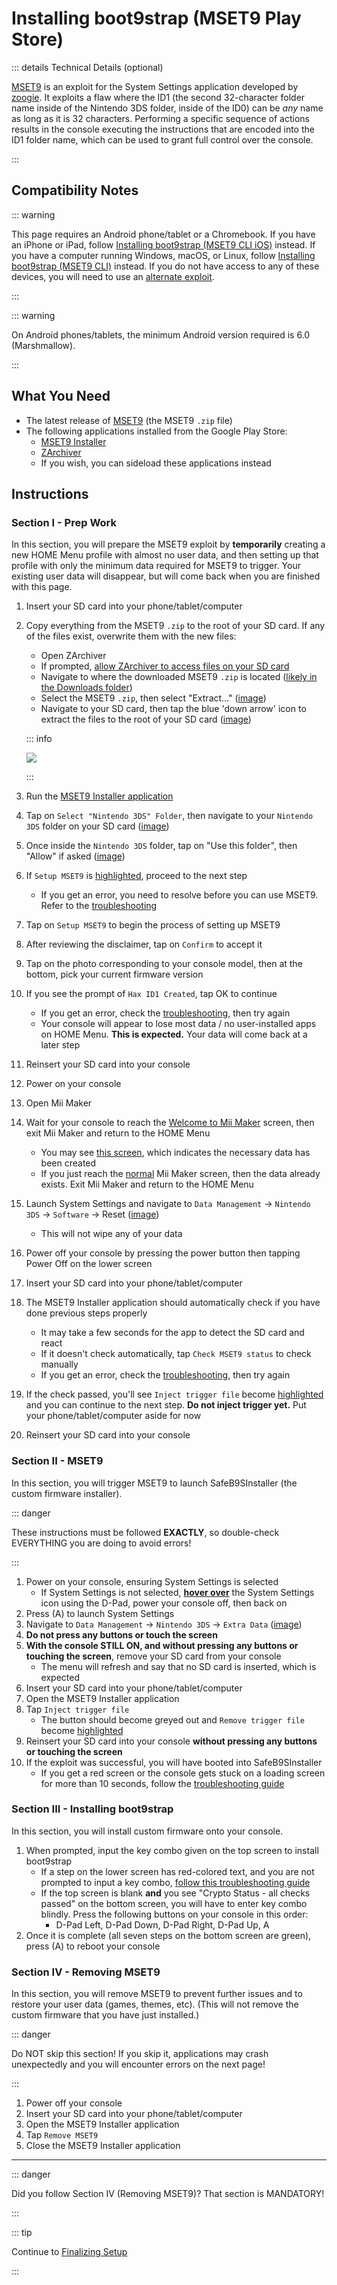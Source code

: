 # Installing boot9strap (MSET9 Play Store)

::: details Technical Details (optional)

[MSET9](https://github.com/zoogie/MSET9) is an exploit for the System Settings application developed by [zoogie](https://github.com/zoogie). It exploits a flaw where the ID1 (the second 32-character folder name inside of the Nintendo 3DS folder, inside of the ID0) can be *any* name as long as it is 32 characters. Performing a specific sequence of actions results in the console executing the instructions that are encoded into the ID1 folder name, which can be used to grant full control over the console.

:::

## Compatibility Notes

::: warning

This page requires an Android phone/tablet or a Chromebook. If you have an iPhone or iPad, follow [Installing boot9strap (MSET9 CLI iOS)](installing-boot9strap-(mset9-cli-ios)) instead. If you have a computer running Windows, macOS, or Linux, follow [Installing boot9strap (MSET9 CLI)](installing-boot9strap-(mset9-cli)) instead. If you do not have access to any of these devices, you will need to use an [alternate exploit](https://wiki.hacks.guide/wiki/3DS:Alternate_Exploits).

:::

::: warning

On Android phones/tablets, the minimum Android version required is 6.0 (Marshmallow).

:::

## What You Need

* The latest release of [MSET9](https://github.com/hacks-guide/MSET9/releases/latest) (the MSET9 `.zip` file)
* The following applications installed from the Google Play Store:
    * [MSET9 Installer](https://play.google.com/store/apps/details?id=moe.saru.homebrew.console3ds.mset9_installer_android)
    * [ZArchiver](https://play.google.com/store/apps/details?id=ru.zdevs.zarchiver)
    * If you wish, you can sideload these applications instead

## Instructions

### Section I - Prep Work

In this section, you will prepare the MSET9 exploit by **temporarily** creating a new HOME Menu profile with almost no user data, and then setting up that profile with only the minimum data required for MSET9 to trigger. Your existing user data will disappear, but will come back when you are finished with this page.

1. Insert your SD card into your phone/tablet/computer
1. Copy everything from the MSET9 `.zip` to the root of your SD card. If any of the files exist, overwrite them with the new files:
    + Open ZArchiver
    + If prompted, [allow ZArchiver to access files on your SD card](/images/screenshots/mset9/zarchiver-allow.png)
    + Navigate to where the downloaded MSET9 `.zip` is located ([likely in the Downloads folder](/images/screenshots/mset9/zarchiver-zip-location.png))
    + Select the MSET9 `.zip`, then select "Extract..." ([image](/images/screenshots/mset9/zarchiver-extract-1.png))
    + Navigate to your SD card, then tap the blue 'down arrow' icon to extract the files to the root of your SD card ([image](/images/screenshots/mset9/zarchiver-extract-2.png))

    ::: info

    ![](/images/screenshots/mset9/mset9-root-layout-android.png)

    :::

1. Run the [MSET9 Installer application](/images/screenshots/mset9/mset9-setup-android.png)
1. Tap on `Select "Nintendo 3DS" Folder`, then navigate to your `Nintendo 3DS` folder on your SD card ([image](/images/screenshots/mset9/select-mset9-folder-1.png))
1. Once inside the `Nintendo 3DS` folder, tap on "Use this folder", then "Allow" if asked ([image](/images/screenshots/mset9/select-mset9-folder-2.png))
1. If `Setup MSET9` is [highlighted](/images/screenshots/mset9/setup-mset9-highlighted.png), proceed to the next step
    + If you get an error, you need to resolve before you can use MSET9. Refer to the [troubleshooting](troubleshooting-mset9)
1. Tap on `Setup MSET9` to begin the process of setting up MSET9
1. After reviewing the disclaimer, tap on `Confirm` to accept it
1. Tap on the photo corresponding to your console model, then at the bottom, pick your current firmware version
1. If you see the prompt of `Hax ID1 Created`, tap OK to continue
    + If you get an error, check the [troubleshooting](troubleshooting-mset9), then try again
    + Your console will appear to lose most data / no user-installed apps on HOME Menu. **This is expected.** Your data will come back at a later step
1. Reinsert your SD card into your console
1. Power on your console
1. Open Mii Maker
1. Wait for your console to reach the [Welcome to Mii Maker](/images/screenshots/mset9/mii-welcome.png) screen, then exit Mii Maker and return to the HOME Menu
    + You may see [this screen](/images/screenshots/mset9/mii-extdata.png), which indicates the necessary data has been created
    + If you just reach the [normal](/images/screenshots/mset9/mii-existing.png) Mii Maker screen, then the data already exists. Exit Mii Maker and return to the HOME Menu
1. Launch System Settings and navigate to `Data Management` -> `Nintendo 3DS` -> `Software` -> Reset ([image](/images/screenshots/database-reset.jpg))
    + This will not wipe any of your data
1. Power off your console by pressing the power button then tapping Power Off on the lower screen
1. Insert your SD card into your phone/tablet/computer
1. The MSET9 Installer application should automatically check if you have done previous steps properly
    + It may take a few seconds for the app to detect the SD card and react
    + If it doesn't check automatically, tap `Check MSET9 status` to check manually
    + If you get an error, check the [troubleshooting](troubleshooting-mset9), then try again
1. If the check passed, you'll see `Inject trigger file` become [highlighted](/images/screenshots/mset9/inject-trigger-highlighted.png) and you can continue to the next step. **Do not inject trigger yet.** Put your phone/tablet/computer aside for now
1. Reinsert your SD card into your console

### Section II - MSET9

In this section, you will trigger MSET9 to launch SafeB9SInstaller (the custom firmware installer).

::: danger

These instructions must be followed **EXACTLY**, so double-check EVERYTHING you are doing to avoid errors!

:::

1. Power on your console, ensuring System Settings is selected
    + If System Settings is not selected, **[hover over](/images/screenshots/mset9/hover-settings.png)** the System Settings icon using the D-Pad, power your console off, then back on
1. Press (A) to launch System Settings
1. Navigate to `Data Management` -> `Nintendo 3DS` -> `Extra Data` ([image](/images/screenshots/mset9/settings-extdata.png))
1. **Do not press any buttons or touch the screen**
1. **With the console STILL ON, and without pressing any buttons or touching the screen**, remove your SD card from your console
    + The menu will refresh and say that no SD card is inserted, which is expected
1. Insert your SD card into your phone/tablet/computer
1. Open the MSET9 Installer application
1. Tap `Inject trigger file`
    + The button should become greyed out and `Remove trigger file` become [highlighted](/images/screenshots/mset9/remove-trigger-highlighted.png)
1. Reinsert your SD card into your console **without pressing any buttons or touching the screen**
1. If the exploit was successful, you will have booted into SafeB9SInstaller 
    + If you get a red screen or the console gets stuck on a loading screen for more than 10 seconds, follow the [troubleshooting guide](troubleshooting-mset9)

### Section III - Installing boot9strap

In this section, you will install custom firmware onto your console.

1. When prompted, input the key combo given on the top screen to install boot9strap
    + If a step on the lower screen has red-colored text, and you are not prompted to input a key combo, [follow this troubleshooting guide](troubleshooting-mset9#sighaxed-firm-was-not-installed-check-lower-screen-for-more-info)
    + If the top screen is blank **and** you see "Crypto Status - all checks passed" on the bottom screen, you will have to enter key combo blindly. Press the following buttons on your console in this order:
        + D-Pad Left, D-Pad Down, D-Pad Right, D-Pad Up, A
1. Once it is complete (all seven steps on the bottom screen are green), press (A) to reboot your console
<!--@include: ./_include/configure-luma3ds.md -->

### Section IV - Removing MSET9

In this section, you will remove MSET9 to prevent further issues and to restore your user data (games, themes, etc). (This will not remove the custom firmware that you have just installed.)

::: danger

Do NOT skip this section! If you skip it, applications may crash unexpectedly and you will encounter errors on the next page!

:::

1. Power off your console
1. Insert your SD card into your phone/tablet/computer
1. Open the MSET9 Installer application
1. Tap `Remove MSET9`
1. Close the MSET9 Installer application

<!--@include: ./_include/luma3ds-installed-note.md -->

___

::: danger

Did you follow Section IV (Removing MSET9)? That section is MANDATORY!

:::

::: tip

Continue to [Finalizing Setup](finalizing-setup)

:::
